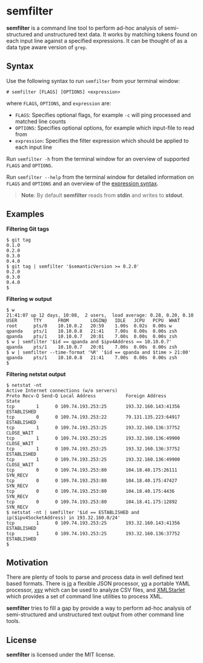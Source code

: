 semfilter
================
**semfilter** is a command line tool to perform ad-hoc analysis of semi-structured and unstructured text data. It works by matching tokens found on each input line against a specified expressions. It can be thought of as a data type aware version of `grep`.

## Syntax
Use the following syntax to run `semfilter` from your terminal window:

    # semfilter [FLAGS] [OPTIONS] <expression>

where `FLAGS`, `OPTIONS`, and `expression` are:
* `FLAGS`: Specifies optional flags, for example `-c` will ping processed and matched line counts
* `OPTIONS`: Specifies optional options, for example which input-file to read from
* `expression`: Specifies the filter expression which should be applied to each input line

Run `semfilter -h` from the terminal window for an overview of supported `FLAGS` and `OPTIONS`.

Run `semfilter --help` from the terminal window for detailed information on `FLAGS` and `OPTIONS` and an overview of the [expression syntax](EXPRESSION.md).

> **Note**: By default **semfilter** reads from **stdin** and writes to **stdout**.

## Examples
**Filtering Git tags**
```console
$ git tag
0.1.0
0.2.0
0.3.0
0.4.0
$ git tag | semfilter '$semanticVersion >= 0.2.0'
0.2.0
0.3.0
0.4.0
$
```

**Filtering w output**
```console
$ w
21:41:07 up 12 days, 10:08,  2 users,  load average: 0.28, 0.20, 0.10
USER      TTY      FROM        LOGIN@   IDLE   JCPU   PCPU  WHAT
root      pts/0    10.10.0.2   20:59    1.00s  0.02s  0.00s w
qpanda    pts/1    10.10.0.8   21:41    7.00s  0.00s  0.00s zsh
qpanda    pts/1    10.10.0.7   20:01    7.00s  0.00s  0.00s zsh
$ w | semfilter '$id == qpanda and $ipv4Address == 10.10.0.7'
qpanda    pts/1    10.10.0.7   20:01    7.00s  0.00s  0.00s zsh
$ w | semfilter --time-format '%R' '$id == qpanda and $time > 21:00'
qpanda    pts/1    10.10.0.8   21:41    7.00s  0.00s  0.00s zsh
$
```

**Filtering netstat output**
```console
$ netstat -nt
Active Internet connections (w/o servers)
Proto Recv-Q Send-Q Local Address           Foreign Address         State
tcp        1      0 109.74.193.253:25       193.32.160.143:41356    ESTABLISHED
tcp        0      0 109.74.193.253:22       79.131.135.223:64917    ESTABLISHED
tcp        1      0 109.74.193.253:25       193.32.160.136:37752    CLOSE_WAIT
tcp        1      0 109.74.193.253:25       193.32.160.136:49900    CLOSE_WAIT
tcp        1      0 109.74.193.253:25       193.32.160.136:37752    ESTABLISHED
tcp        1      0 109.74.193.253:25       193.32.160.136:49900    CLOSE_WAIT
tcp        0      0 109.74.193.253:80       104.18.40.175:26111     SYN_RECV
tcp        0      0 109.74.193.253:80       104.18.40.175:47427     SYN_RECV
tcp        0      0 109.74.193.253:80       104.18.40.175:4436      SYN_RECV
tcp        0      0 109.74.193.253:80       104.18.41.175:12892     SYN_RECV
$ netstat -nt | semfilter '$id == ESTABLISHED and ip($ipv4SocketAddress) in 193.32.160.0/24'
tcp        1      0 109.74.193.253:25       193.32.160.143:41356    ESTABLISHED
tcp        1      0 109.74.193.253:25       193.32.160.136:37752    ESTABLISHED
$ 
```

## Motivation
There are plenty of tools to parse and process data in well defined text based formats. There is [jq](https://stedolan.github.io/jq/) a flexible JSON processor, [yq](https://github.com/mikefarah/yq) a portable YAML processor, [xsv](https://github.com/BurntSushi/xsv) which can be used to analyze CSV files, and [XMLStarlet](https://en.wikipedia.org/wiki/XMLStarlet) which provides a set of command line utilities to process XML.

**semfilter** tries to fill a gap by provide a way to perform ad-hoc analysis of semi-structured and unstructured text output from other command line tools.

## License
**semfilter** is licensed under the MIT license.